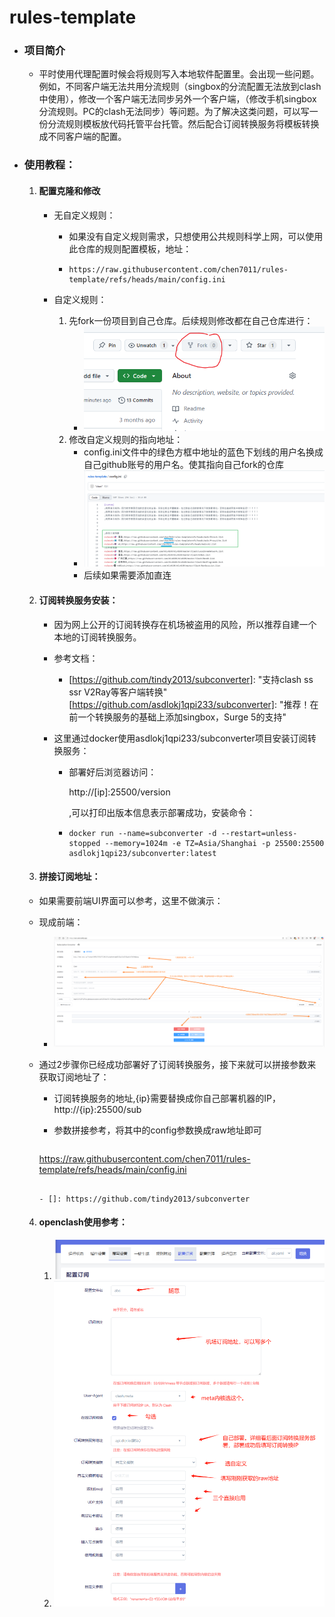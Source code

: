 # rules-template

- ### 项目简介

  - 平时使用代理配置时候会将规则写入本地软件配置里。会出现一些问题。例如，不同客户端无法共用分流规则（singbox的分流配置无法放到clash中使用），修改一个客户端无法同步另外一个客户端，（修改手机singbox分流规则。PC的clash无法同步）等问题。为了解决这类问题，可以写一份分流规则模板放代码托管平台托管。然后配合订阅转换服务将模板转换成不同客户端的配置。

- ### 使用教程：

  1. #### 配置克隆和修改

     - 无自定义规则：

       - 如果没有自定义规则需求，只想使用公共规则科学上网，可以使用此仓库的规则配置模板，地址：

       - ```
         https://raw.githubusercontent.com/chen7011/rules-template/refs/heads/main/config.ini
         ```

     - 自定义规则：

       1. 先fork一份项目到自己仓库。后续规则修改都在自己仓库进行：
          - ![](images/image1.png)
       2. 修改自定义规则的指向地址：
          - config.ini文件中的绿色方框中地址的蓝色下划线的用户名换成自己github账号的用户名。使其指向自己fork的仓库
          - ![](images/image2.png)
          - 后续如果需要添加直连

  2. #### 订阅转换服务安装：

     - 因为网上公开的订阅转换存在机场被盗用的风险，所以推荐自建一个本地的订阅转换服务。

     - 参考文档：

       - [https://github.com/tindy2013/subconverter]: 	"支持clash ss ssr V2Ray等客户端转换"
         [https://github.com/asdlokj1qpi233/subconverter]: 	"推荐！在前一个转换服务的基础上添加singbox，Surge 5的支持"

     - 这里通过docker使用asdlokj1qpi233/subconverter项目安装订阅转换服务：

       - 部署好后浏览器访问：

         http://[ip]:25500/version

         ,可以打印出版本信息表示部署成功，安装命令：

       - ```
         docker run --name=subconverter -d --restart=unless-stopped --memory=1024m -e TZ=Asia/Shanghai -p 25500:25500 asdlokj1qpi23/subconverter:latest
         ```

  3. #### 拼接订阅地址：

    - 如果需要前端UI界面可以参考，这里不做演示：

      [https://github.com/CareyWang/sub-web]: 		"订阅转换前端UI"

    - 现成前端：

        - [https://sub-web.netlify.app/]: 	"现成SUB-WEB"

          
        
          ![](./images/image6.png)

    - 通过2步骤你已经成功部署好了订阅转换服务，接下来就可以拼接参数来获取订阅地址了：

      - 订阅转换服务的地址,{ip}需要替换成你自己部署机器的IP，http://{ip}:25500/sub

      - 参数拼接参考，将其中的config参数换成raw地址即可
  
        ```
      https://raw.githubusercontent.com/chen7011/rules-template/refs/heads/main/config.ini
        ```

        - []: https://github.com/tindy2013/subconverter

  4. #### openclash使用参考：
  
     1. ![](images/image5.png)
     2. ![](images/image4.png)